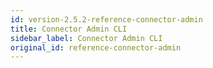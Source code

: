```yaml
---
id: version-2.5.2-reference-connector-admin
title: Connector Admin CLI
sidebar_label: Connector Admin CLI
original_id: reference-connector-admin
---
```


